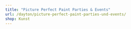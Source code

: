 ```yaml
---
title: "Picture Perfect Paint Parties & Events"
url: /dayton/picture-perfect-paint-parties-und-events/
shop: Kunst
---
```

